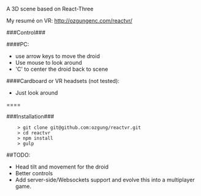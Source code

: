 A 3D scene based on React-Three

My resumé on VR: http://ozgungenc.com/reactvr/

###Control###

####PC:
- use arrow keys to move the droid
- Use mouse to look around
- 'C' to center the droid back to scene

####Cardboard or VR headsets (not tested):
- Just look around

====

###Installation###

```
	> git clone git@github.com:ozgung/reactvr.git
	> cd reactvr
	> npm install
	> gulp
```

##TODO:
- Head tilt and movement for the droid
- Better controls
- Add server-side/Websockets support and evolve this into a multiplayer game.

